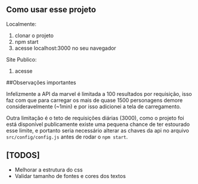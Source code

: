 ## Como usar esse projeto

Localmente:

1. clonar o projeto
2. npm start
3. acesse localhost:3000 no seu navegador

Site Publico:

1. acesse

##Observações importantes

Infelizmente a API da marvel é limitada a 100 resultados por requisição, isso faz com que para carregar os mais de quase 1500 personagens demore consideravelmente (~1min) e por isso adicionei a tela de carregamento.

Outra limitação é o teto de requisições diárias (3000), como o projeto foi está disponível publicamente existe uma pequena chance de ter estourado esse limite, e portanto seria necessário alterar as chaves da api no arquivo `src/config/config.js` antes de rodar o `npm start`.

## [TODOS]

- Melhorar a estrutura do css
- Validar tamanho de fontes e cores dos textos
